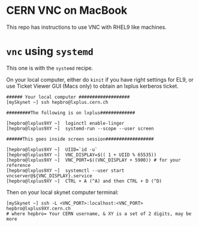 # CERN VNC on MacBook

This repo has instructions to use VNC with RHEL9 like machines.

# `vnc` using `systemd`

This one is with the `systemd` recipe.

On your local computer, either do `kinit` if you have right settings for EL9, or use Ticket Viewer GUI (Macs only) to obtain an lxplus kerberos ticket.

```
###### Your local computer ###################
[mySkynet ~] ssh hepbro@lxplus.cern.ch

#########The following is on lxplus#############

[hepbro@lxplus9XY ~]  loginctl enable-linger
[hepbro@lxplus9XY ~]  systemd-run --scope --user screen

######This goes inside screen session##################

[hepbro@lxplus9XY ~]  UIID=`id -u`
[hepbro@lxplus9XY ~]  VNC_DISPLAY=$(( 1 + UIID % 65535))
[hepbro@lxplus9XY ~]  VNC_PORT=$((VNC_DISPLAY + 5900)) # for your reference
[hepbro@lxplus9XY ~]  systemctl --user start vncserver@${VNC_DISPLAY}.service
[hepbro@lxplus9XY ~]  CTRL + A (^A) and then CTRL + D (^D)
```
Then on your local skynet computer terminal:

```
[mySkynet ~] ssh -L <VNC_PORT>:localhost:<VNC_PORT> hepbro@lxplus9XY.cern.ch
# where hepbro= Your CERN username, & XY is a set of 2 digits, may be more
```
